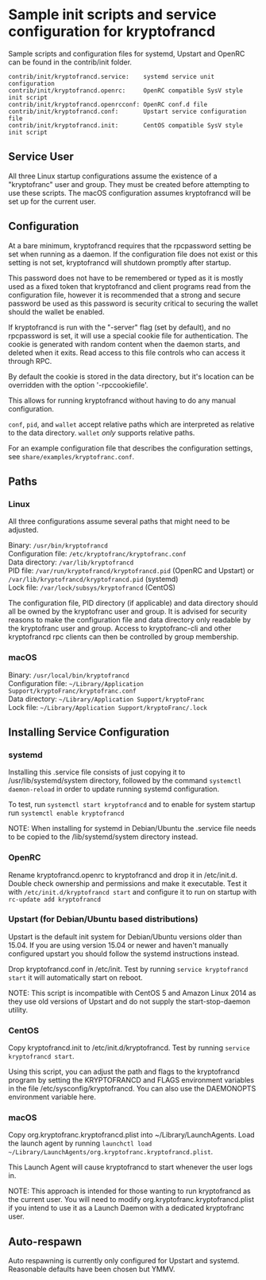 Sample init scripts and service configuration for kryptofrancd
==========================================================

Sample scripts and configuration files for systemd, Upstart and OpenRC
can be found in the contrib/init folder.

    contrib/init/kryptofrancd.service:    systemd service unit configuration
    contrib/init/kryptofrancd.openrc:     OpenRC compatible SysV style init script
    contrib/init/kryptofrancd.openrcconf: OpenRC conf.d file
    contrib/init/kryptofrancd.conf:       Upstart service configuration file
    contrib/init/kryptofrancd.init:       CentOS compatible SysV style init script

Service User
---------------------------------

All three Linux startup configurations assume the existence of a "kryptofranc" user
and group.  They must be created before attempting to use these scripts.
The macOS configuration assumes kryptofrancd will be set up for the current user.

Configuration
---------------------------------

At a bare minimum, kryptofrancd requires that the rpcpassword setting be set
when running as a daemon.  If the configuration file does not exist or this
setting is not set, kryptofrancd will shutdown promptly after startup.

This password does not have to be remembered or typed as it is mostly used
as a fixed token that kryptofrancd and client programs read from the configuration
file, however it is recommended that a strong and secure password be used
as this password is security critical to securing the wallet should the
wallet be enabled.

If kryptofrancd is run with the "-server" flag (set by default), and no rpcpassword is set,
it will use a special cookie file for authentication. The cookie is generated with random
content when the daemon starts, and deleted when it exits. Read access to this file
controls who can access it through RPC.

By default the cookie is stored in the data directory, but it's location can be overridden
with the option '-rpccookiefile'.

This allows for running kryptofrancd without having to do any manual configuration.

`conf`, `pid`, and `wallet` accept relative paths which are interpreted as
relative to the data directory. `wallet` *only* supports relative paths.

For an example configuration file that describes the configuration settings,
see `share/examples/kryptofranc.conf`.

Paths
---------------------------------

### Linux

All three configurations assume several paths that might need to be adjusted.

Binary:              `/usr/bin/kryptofrancd`  
Configuration file:  `/etc/kryptofranc/kryptofranc.conf`  
Data directory:      `/var/lib/kryptofrancd`  
PID file:            `/var/run/kryptofrancd/kryptofrancd.pid` (OpenRC and Upstart) or `/var/lib/kryptofrancd/kryptofrancd.pid` (systemd)  
Lock file:           `/var/lock/subsys/kryptofrancd` (CentOS)  

The configuration file, PID directory (if applicable) and data directory
should all be owned by the kryptofranc user and group.  It is advised for security
reasons to make the configuration file and data directory only readable by the
kryptofranc user and group.  Access to kryptofranc-cli and other kryptofrancd rpc clients
can then be controlled by group membership.

### macOS

Binary:              `/usr/local/bin/kryptofrancd`  
Configuration file:  `~/Library/Application Support/kryptoFranc/kryptofranc.conf`  
Data directory:      `~/Library/Application Support/kryptoFranc`  
Lock file:           `~/Library/Application Support/kryptoFranc/.lock`  

Installing Service Configuration
-----------------------------------

### systemd

Installing this .service file consists of just copying it to
/usr/lib/systemd/system directory, followed by the command
`systemctl daemon-reload` in order to update running systemd configuration.

To test, run `systemctl start kryptofrancd` and to enable for system startup run
`systemctl enable kryptofrancd`

NOTE: When installing for systemd in Debian/Ubuntu the .service file needs to be copied to the /lib/systemd/system directory instead.

### OpenRC

Rename kryptofrancd.openrc to kryptofrancd and drop it in /etc/init.d.  Double
check ownership and permissions and make it executable.  Test it with
`/etc/init.d/kryptofrancd start` and configure it to run on startup with
`rc-update add kryptofrancd`

### Upstart (for Debian/Ubuntu based distributions)

Upstart is the default init system for Debian/Ubuntu versions older than 15.04. If you are using version 15.04 or newer and haven't manually configured upstart you should follow the systemd instructions instead.

Drop kryptofrancd.conf in /etc/init.  Test by running `service kryptofrancd start`
it will automatically start on reboot.

NOTE: This script is incompatible with CentOS 5 and Amazon Linux 2014 as they
use old versions of Upstart and do not supply the start-stop-daemon utility.

### CentOS

Copy kryptofrancd.init to /etc/init.d/kryptofrancd. Test by running `service kryptofrancd start`.

Using this script, you can adjust the path and flags to the kryptofrancd program by
setting the KRYPTOFRANCD and FLAGS environment variables in the file
/etc/sysconfig/kryptofrancd. You can also use the DAEMONOPTS environment variable here.

### macOS

Copy org.kryptofranc.kryptofrancd.plist into ~/Library/LaunchAgents. Load the launch agent by
running `launchctl load ~/Library/LaunchAgents/org.kryptofranc.kryptofrancd.plist`.

This Launch Agent will cause kryptofrancd to start whenever the user logs in.

NOTE: This approach is intended for those wanting to run kryptofrancd as the current user.
You will need to modify org.kryptofranc.kryptofrancd.plist if you intend to use it as a
Launch Daemon with a dedicated kryptofranc user.

Auto-respawn
-----------------------------------

Auto respawning is currently only configured for Upstart and systemd.
Reasonable defaults have been chosen but YMMV.
